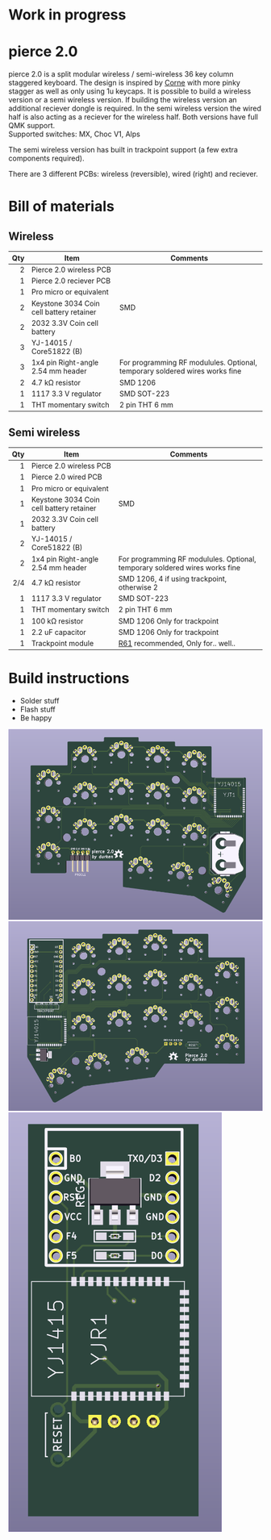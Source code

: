 # Work in progress

# pierce 2.0

pierce 2.0 is a split modular wireless / semi-wireless 36 key column staggered keyboard. The design is inspired by [Corne](https://github.com/foostan/crkbd) 
with more pinky stagger as well as only using 1u keycaps.
It is possible to build a wireless version or a semi wireless version. If building the wireless version an additional reciever dongle is required. 
In the semi wireless version the wired half is also acting as a reciever for the wireless half. 
Both versions have full QMK support.  
Supported switches: MX, Choc V1, Alps

The semi wireless version has built in trackpoint support (a few extra components required).

There are 3 different PCBs: wireless (reversible), wired (right) and reciever.

# Bill of materials
## Wireless
| Qty | Item                                          | Comments                                            |
|----:|-----------------------------------------------|-----------------------------------------------------|
|   2 | Pierce 2.0 wireless PCB                       |                                                     |
|   1 | Pierce 2.0 reciever PCB                       |                                                     |
|   1 | Pro micro or equivalent                       |                                                     |
|   2 | Keystone 3034 Coin cell battery retainer      | SMD                                                 |
|   2 | 2032 3.3V Coin cell battery                   |                                                     |
|   3 | YJ-14015 / Core51822 (B)                      |                                                     |
|   3 | 1x4 pin Right-angle 2.54 mm header            | For programming RF modulules. Optional, temporary soldered wires works fine|
|   2 | 4.7 kΩ resistor                               | SMD 1206                                            |
|   1 | 1117 3.3 V regulator                          | SMD SOT-223                                         |
|   1 | THT momentary switch                          | 2 pin THT 6 mm                                      |
  
## Semi wireless
| Qty | Item                                          | Comments                                            |
|----:|-----------------------------------------------|-----------------------------------------------------|
|   1 | Pierce 2.0 wireless PCB                       |                                                     |
|   1 | Pierce 2.0 wired PCB                          |                                                     |
|   1 | Pro micro or equivalent                       |                                                     |
|   1 | Keystone 3034 Coin cell battery retainer      | SMD                                                 |
|   1 | 2032 3.3V Coin cell battery                   |                                                     |
|   2 | YJ-14015 / Core51822 (B)                      |                                                     |
|   2 | 1x4 pin Right-angle 2.54 mm header            | For programming RF modulules. Optional, temporary soldered wires works fine|
| 2/4 | 4.7 kΩ resistor                               | SMD 1206, 4 if using trackpoint, otherwise 2        |
|   1 | 1117 3.3 V regulator                          | SMD SOT-223                                         |
|   1 | THT momentary switch                          | 2 pin THT 6 mm                                      |
|   1 | 100 kΩ resistor                               | SMD 1206 Only for trackpoint                        |
|   1 | 2.2 uF capacitor                              | SMD 1206 Only for trackpoint                        |
|   1 | Trackpoint module                             | [R61](https://deskthority.net/wiki/TrackPoint_Hardware#ThinkPad_R61_TrackPoint) recommended, Only for.. well..|
  
# Build instructions
* Solder stuff
* Flash stuff
* Be happy

![wireless](assets/wireless.png "wireless")  
![wired](assets/wired.png "wireless")  
![reciever](assets/reciever.png "reciever")
